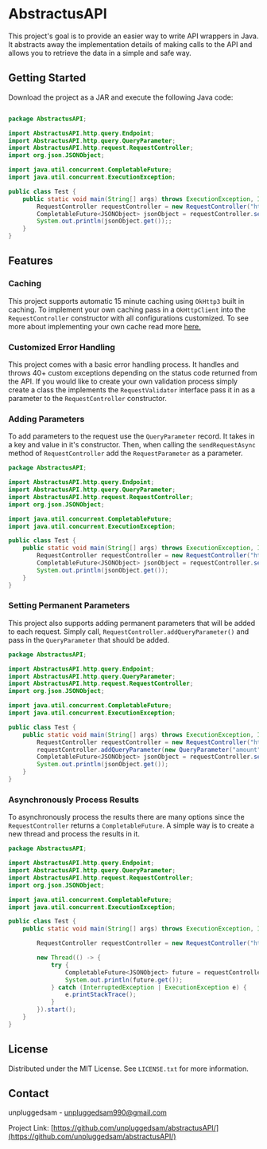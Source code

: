 # AbstractusAPI

This project's goal is to provide an easier way to write API wrappers in Java. It abstracts away the implementation details of making calls to the API 
and allows you to retrieve the data in a simple and safe way.


## Getting Started

Download the project as a JAR and execute the following Java code:

```java

package AbstractusAPI;

import AbstractusAPI.http.query.Endpoint;
import AbstractusAPI.http.query.QueryParameter;
import AbstractusAPI.http.request.RequestController;
import org.json.JSONObject;

import java.util.concurrent.CompletableFuture;
import java.util.concurrent.ExecutionException;

public class Test {
    public static void main(String[] args) throws ExecutionException, InterruptedException {
        RequestController requestController = new RequestController("https", "v2.jokeapi.dev");
        CompletableFuture<JSONObject> jsonObject = requestController.sendRequestAsync(new Endpoint("joke", "any"));
        System.out.println(jsonObject.get());;
    }
}


```

## Features

### Caching
This project supports automatic 15 minute caching using `OkHttp3` built in caching. To implement your own caching pass in a `OkHttpClient` into the
`RequestController` constructor with all configurations customized. To see more about implementing your own cache read more
<a href = "https://square.github.io/okhttp/3.x/okhttp/okhttp3/Cache.html"> here. </a> 

### Customized Error Handling
This project comes with a basic error handling process. It handles and throws 40+ custom exceptions depending on the status code returned from the API. 
If you would like to create your own validation process simply create a class the implements the `RequestValidator` interface pass it in as a parameter to 
the `RequestController` constructor.

### Adding Parameters
To add parameters to the request use the `QueryParameter` record. It takes in a key and value in it's constructor. Then, when calling the 
`sendRequestAsync` method of `RequestController` add the `RequestParameter` as a parameter.
``` Java
package AbstractusAPI;

import AbstractusAPI.http.query.Endpoint;
import AbstractusAPI.http.query.QueryParameter;
import AbstractusAPI.http.request.RequestController;
import org.json.JSONObject;

import java.util.concurrent.CompletableFuture;
import java.util.concurrent.ExecutionException;

public class Test {
    public static void main(String[] args) throws ExecutionException, InterruptedException {
        RequestController requestController = new RequestController("https", "v2.jokeapi.dev");
        CompletableFuture<JSONObject> jsonObject = requestController.sendRequestAsync(new Endpoint("joke", "any"), new QueryParameter("amount", "6"));
        System.out.println(jsonObject.get());
    }
}


```

### Setting Permanent Parameters
This project also supports adding permanent parameters that will be added to each request.  Simply call, 
`RequestController.addQueryParameter()` and pass in the `QueryParameter` that should be added. 

``` Java
package AbstractusAPI;

import AbstractusAPI.http.query.Endpoint;
import AbstractusAPI.http.query.QueryParameter;
import AbstractusAPI.http.request.RequestController;
import org.json.JSONObject;

import java.util.concurrent.CompletableFuture;
import java.util.concurrent.ExecutionException;

public class Test {
    public static void main(String[] args) throws ExecutionException, InterruptedException {
        RequestController requestController = new RequestController("https", "v2.jokeapi.dev");
        requestController.addQueryParameter(new QueryParameter("amount", "6"));
        CompletableFuture<JSONObject> jsonObject = requestController.sendRequestAsync(new Endpoint("joke", "any"));
        System.out.println(jsonObject.get());
    }
}


```

### Asynchronously Process Results

To asynchronously process the results there are many options since the `RequestController` returns a `CompletableFuture`. 
A simple way is to create a new thread and process the results in it. 

``` Java
package AbstractusAPI;

import AbstractusAPI.http.query.Endpoint;
import AbstractusAPI.http.query.QueryParameter;
import AbstractusAPI.http.request.RequestController;
import org.json.JSONObject;

import java.util.concurrent.CompletableFuture;
import java.util.concurrent.ExecutionException;

public class Test {
    public static void main(String[] args) throws ExecutionException, InterruptedException {

        RequestController requestController = new RequestController("https", "v2.jokeapi.dev");

        new Thread(() -> {
            try {
                CompletableFuture<JSONObject> future = requestController.sendRequestAsync(new Endpoint("joke", "any"));
                System.out.println(future.get());
            } catch (InterruptedException | ExecutionException e) {
                e.printStackTrace();
            }
        }).start();
    }
}

```


<!-- LICENSE -->
## License

Distributed under the MIT License. See `LICENSE.txt` for more information.



<!-- CONTACT -->
## Contact

unpluggedsam - unpluggedsam990@gmail.com

Project Link: [https://github.com/unpluggedsam/abstractusAPI/](https://github.com/unpluggedsam/abstractusAPI/)







